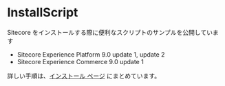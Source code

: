 # InstallScript
Sitecore をインストールする際に便利なスクリプトのサンプルを公開しています

* Sitecore Experience Platform 9.0 update 1, update 2
* Sitecore Experience Commerce 9.0 update 1

詳しい手順は、[インストール ページ](docs/Home.md) にまとめています。
